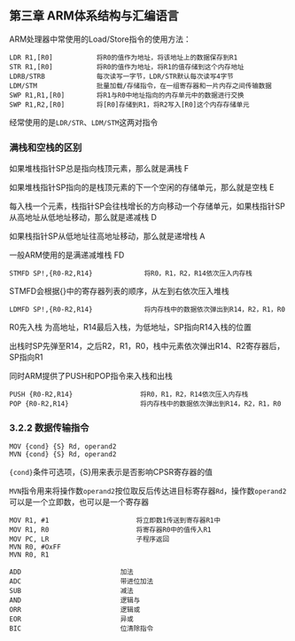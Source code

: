 ## 第三章 ARM体系结构与汇编语言



ARM处理器中常使用的Load/Store指令的使用方法：

```
LDR R1,[R0]           将R0的值作为地址，将该地址上的数据保存到R1
STR R1,[R0]           将R0的值作为地址，将R1的值存储到这个内存地址
LDRB/STRB             每次读写一字节，LDR/STR默认每次读写4字节
LDM/STM               批量加载/存储指令，在一组寄存器和一片内存之间传输数据
SWP R1,R1,[R0]        将R1与R0中地址指向的内存单元中的数据进行交换
SWP R1,R2,[R0]        将[R0]存储到R1，将R2写入[R0]这个内存存储单元
```

经常使用的是`LDR/STR`、`LDM/STM`这两对指令

### 满栈和空栈的区别

如果堆栈指针SP总是指向栈顶元素，那么就是满栈  F

如果堆栈指针SP指向的是栈顶元素的下一个空闲的存储单元，那么就是空栈  E

每入栈一个元素，栈指针SP会往栈增长的方向移动一个存储单元，如果栈指针SP从高地址从低地址移动，那么就是递减栈 D 

如果栈指针SP从低地址往高地址移动，那么就是递增栈 A

一般ARM使用的是满递减堆栈 FD

```
STMFD SP!,{R0-R2,R14}             将R0，R1，R2，R14依次压入内存栈
```

STMFD会根据{}中的寄存器列表的顺序，从左到右依次压入堆栈

```
LDMFD SP!,{R0-R2,R14}             将内存栈中的数据依次弹出到R14，R2，R1，R0
```

R0先入栈 为高地址，R14最后入栈，为低地址，SP指向R14入栈的位置

出栈时SP先弹至R14，之后R2，R1，R0，栈中元素依次弹出R14、R2寄存器后，SP指向R1

同时ARM提供了PUSH和POP指令来入栈和出栈

```
PUSH {R0-R2,R14}                 将R0，R1，R2，R14依次压入内存栈
POP {R0-R2,R14}                  将内存栈中的数据依次弹出到R14，R2，R1，R0
```

### 3.2.2 数据传输指令

```
MOV {cond} {S} Rd, operand2
MVN {cond} {S} Rd, operand2
```

`{cond}`条件可选项，{S}用来表示是否影响CPSR寄存器的值

`MVN`指令用来将操作数`operand2`按位取反后传达进目标寄存器`Rd`，操作数`operand2`可以是一个立即数，也可以是一个寄存器

```
MOV R1, #1                      将立即数1传送到寄存器R1中
MOV R1, R0                      将寄存器R0中的值传入R1
MOV PC, LR                      子程序返回
MVN R0, #OxFF
MVN R0, R1
```

```
ADD							加法
ADC							带进位加法
SUB							减法
AND							逻辑与
ORR							逻辑或
EOR							异或
BIC							位清除指令
```

